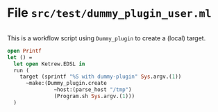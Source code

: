 # File `src/test/dummy_plugin_user.ml`

```ocaml

```

This is a workflow script using `Dummy_plugin` to create a (local) target.

```ocaml
open Printf
let () =
  let open Ketrew.EDSL in
  run (
    target (sprintf "%S with dummy-plugin" Sys.argv.(1))
      ~make:(Dummy_plugin.create
               ~host:(parse_host "/tmp")
               (Program.sh Sys.argv.(1)))
  )
```
